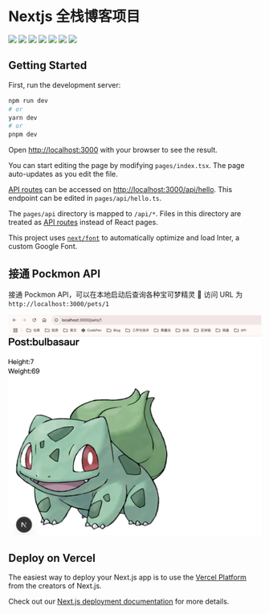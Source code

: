 # Nextjs 全栈博客项目

![](https://img.shields.io/badge/next.js-000000?style=flat&logo=nextdotjs&logoColor=white)
![](https://img.shields.io/badge/-javascript-0076ab?style=flat&logo=javascript&logoColor=ffffff)
![](https://img.shields.io/badge/React-B88D4A?style=flat&logo=React&logoColor=ffffff)
![](https://img.shields.io/badge/Vercel-904744?style=flat&logo=Vercel&logoColor=ffffff)
![](https://img.shields.io/badge/Webpack-97BA3D?style=flat&logo=Webpack&logoColor=ffffff)
![](https://img.shields.io/badge/Lodash-orange?style=flat&logo=Lodash&logoColor=ffffff)
![](https://img.shields.io/badge/postgresql-4169e1?style=flat&logo=postgresql&logoColor=white)

## Getting Started

First, run the development server:

```bash
npm run dev
# or
yarn dev
# or
pnpm dev
```

Open [http://localhost:3000](http://localhost:3000) with your browser to see the result.

You can start editing the page by modifying `pages/index.tsx`. The page auto-updates as you edit the file.

[API routes](https://nextjs.org/docs/api-routes/introduction) can be accessed on [http://localhost:3000/api/hello](http://localhost:3000/api/hello). This endpoint can be edited in `pages/api/hello.ts`.

The `pages/api` directory is mapped to `/api/*`. Files in this directory are treated as [API routes](https://nextjs.org/docs/api-routes/introduction) instead of React pages.

This project uses [`next/font`](https://nextjs.org/docs/basic-features/font-optimization) to automatically optimize and load Inter, a custom Google Font.

<!-- ## Learn More

To learn more about Next.js, take a look at the following resources:

- [Next.js Documentation](https://nextjs.org/docs) - learn about Next.js features and API.
- [Learn Next.js](https://nextjs.org/learn) - an interactive Next.js tutorial.

You can check out [the Next.js GitHub repository](https://github.com/vercel/next.js/) - your feedback and contributions are welcome! -->

## 接通 Pockmon API

接通 Pockmon API，可以在本地启动后查询各种宝可梦精灵 🧚
访问 URL 为`http://localhost:3000/pets/1`

![妙蛙种子](/images/bulbasaur.png)

## Deploy on Vercel

The easiest way to deploy your Next.js app is to use the [Vercel Platform](https://vercel.com/new?utm_medium=default-template&filter=next.js&utm_source=create-next-app&utm_campaign=create-next-app-readme) from the creators of Next.js.

Check out our [Next.js deployment documentation](https://nextjs.org/docs/deployment) for more details.

[def]: /Users/fenn/Desktop/code/nextjs/my-app/public/bulbasaur.png

